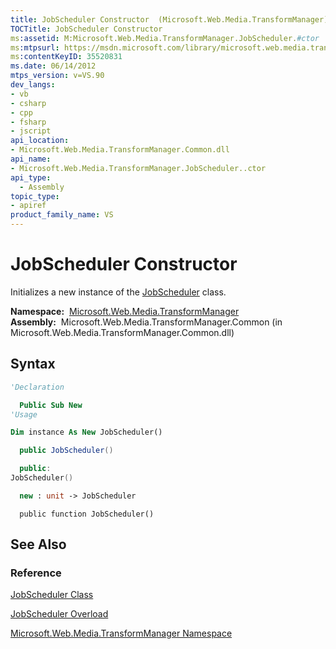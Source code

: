 ```yaml
---
title: JobScheduler Constructor  (Microsoft.Web.Media.TransformManager)
TOCTitle: JobScheduler Constructor
ms:assetid: M:Microsoft.Web.Media.TransformManager.JobScheduler.#ctor
ms:mtpsurl: https://msdn.microsoft.com/library/microsoft.web.media.transformmanager.jobscheduler.jobscheduler(v=VS.90)
ms:contentKeyID: 35520831
ms.date: 06/14/2012
mtps_version: v=VS.90
dev_langs:
- vb
- csharp
- cpp
- fsharp
- jscript
api_location:
- Microsoft.Web.Media.TransformManager.Common.dll
api_name:
- Microsoft.Web.Media.TransformManager.JobScheduler..ctor
api_type:
  - Assembly
topic_type:
- apiref
product_family_name: VS
---
```


# JobScheduler Constructor

Initializes a new instance of the [JobScheduler](jobscheduler-class-microsoft-web-media-transformmanager.md) class.

**Namespace:**  [Microsoft.Web.Media.TransformManager](microsoft-web-media-transformmanager-namespace.md)  
**Assembly:**  Microsoft.Web.Media.TransformManager.Common (in Microsoft.Web.Media.TransformManager.Common.dll)

## Syntax

```vb
'Declaration

  Public Sub New
'Usage

Dim instance As New JobScheduler()
```

```csharp
  public JobScheduler()
```

```cpp
  public:
JobScheduler()
```

``` fsharp
  new : unit -> JobScheduler
```

```jscript
  public function JobScheduler()
```

## See Also

### Reference

[JobScheduler Class](jobscheduler-class-microsoft-web-media-transformmanager.md)

[JobScheduler Overload](jobscheduler-constructor-microsoft-web-media-transformmanager.md)

[Microsoft.Web.Media.TransformManager Namespace](microsoft-web-media-transformmanager-namespace.md)

